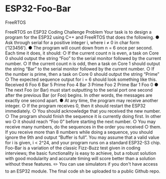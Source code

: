 # ESP32-Foo-Bar
FreeRTOS

FreeRTOS on ESP32 Coding Challenge Problem
Your task is to design a program for the ESP32 using C++ and FreeRTOS that does the
following.
● Ask through serial for a positive integer i, where i ≠ 0 in char form (‘123456’).
● The program will count down from n = 6 once per second. Each time it does, it
should:
○ If the current count n is even, a task on Core 0 should output the string “Foo” to
the serial monitor followed by the current number.
○ If the current count n is odd, then a task on Core 1 should output the string
“Bar” to the serial monitor followed by the current number.
○ If the number is prime, then a task on Core 0 should output the string “Prime”
○ The expected sequence output for i = 6 should look something like this.
Received 6
Foo 6
Bar 5 Prime
Foo 4
Bar 3 Prime
Foo 2 Prime
Bar 1
Foo 0
● The next Foo (or Bar) must start outputting to the serial port one second after the
previous Bar (or Foo) begins. In other words, the messages are exactly one second
apart.
● At any time, the program may receive another integer.
○ If the program receives 0, then it should restart the ESP32 immediately.
○ You should acknowledge that you received the new number.
○ The program should finish the sequence it is currently doing first. In other wo
○ it should reach “Foo 0” before starting the next number.
○ You may receive many numbers, do the sequences in the order you received
○ them. If you receive more than 8 numbers while doing a sequence, you should
ignore the 9th and output “Buffer is full”.
You may assume that a valid value for i is given, i < 2^24, and your program runs on a
standard ESP32-S3 chip.
Foo-Bar is a variation of the classic Fizz-Buzz test given in coding interviews; the basic
functionality is easy to achieve, but a robust solution with good modularity and accurate
timing will score better than a solution without these features.
✏️ You can use simulators if you don't have access to an ESP32 module. The final code sh
be uploaded to a public Github repo.